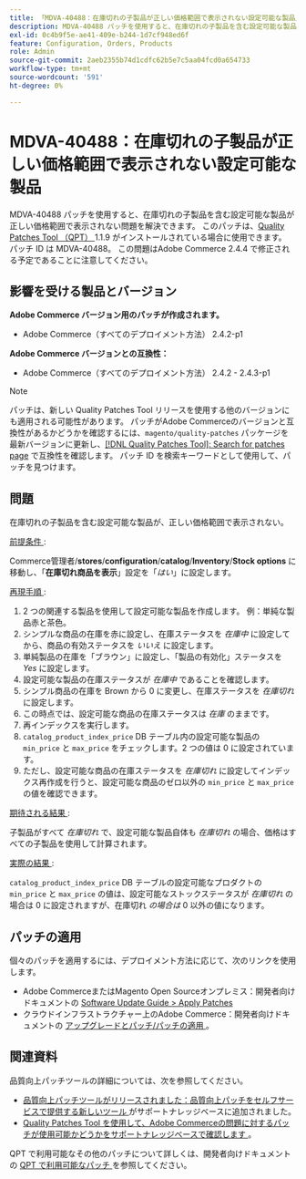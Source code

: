 ```yaml
---
title: 「MDVA-40488：在庫切れの子製品が正しい価格範囲で表示されない設定可能な製品」
description: MDVA-40488 パッチを使用すると、在庫切れの子製品を含む設定可能な製品が正しい価格範囲で表示されない問題を解決できます。 このパッチは、[Quality Patches Tool （QPT） ] （/help/announcements/adobe-commerce-announcements/magento-quality-patches-released-new-tool-to-self-serve-quality-patches.md） 1.1.9 がインストールされている場合に利用できます。 パッチ ID は MDVA-40488。 この問題はAdobe Commerce 2.4.4 で修正される予定であることに注意してください。
exl-id: 0c4b9f5e-ae41-409e-b244-1d7cf948ed6f
feature: Configuration, Orders, Products
role: Admin
source-git-commit: 2aeb2355b74d1cdfc62b5e7c5aa04fcd0a654733
workflow-type: tm+mt
source-wordcount: '591'
ht-degree: 0%

---
```


# MDVA-40488：在庫切れの子製品が正しい価格範囲で表示されない設定可能な製品

MDVA-40488 パッチを使用すると、在庫切れの子製品を含む設定可能な製品が正しい価格範囲で表示されない問題を解決できます。 このパッチは、[Quality Patches Tool （QPT） ](/help/announcements/adobe-commerce-announcements/magento-quality-patches-released-new-tool-to-self-serve-quality-patches.md)1.1.9 がインストールされている場合に使用できます。 パッチ ID は MDVA-40488。 この問題はAdobe Commerce 2.4.4 で修正される予定であることに注意してください。

## 影響を受ける製品とバージョン

**Adobe Commerce バージョン用のパッチが作成されます。**

* Adobe Commerce（すべてのデプロイメント方法） 2.4.2-p1

**Adobe Commerce バージョンとの互換性：**

* Adobe Commerce（すべてのデプロイメント方法） 2.4.2 - 2.4.3-p1

>[!NOTE]
>
>パッチは、新しい Quality Patches Tool リリースを使用する他のバージョンにも適用される可能性があります。 パッチがAdobe Commerceのバージョンと互換性があるかどうかを確認するには、`magento/quality-patches` パッケージを最新バージョンに更新し、[[!DNL Quality Patches Tool]: Search for patches page](https://experienceleague.adobe.com/tools/commerce-quality-patches/index.html?lang=ja) で互換性を確認します。 パッチ ID を検索キーワードとして使用して、パッチを見つけます。

## 問題

在庫切れの子製品を含む設定可能な製品が、正しい価格範囲で表示されない。

<u> 前提条件 </u>:

Commerce管理者/**stores**/**configuration**/**catalog**/**Inventory**/**Stock options** に移動し、「**在庫切れ商品を表示**」設定を「*はい*」に設定します。

<u> 再現手順 </u>:

1. 2 つの関連する製品を使用して設定可能な製品を作成します。 例：単純な製品赤と茶色。
1. シンプルな商品の在庫を赤に設定し、在庫ステータスを *在庫中* に設定してから、商品の有効ステータスを *いいえ* に設定します。
1. 単純製品の在庫を「ブラウン」に設定し、「製品の有効化」ステータスを *Yes* に設定します。
1. 設定可能な製品の在庫ステータスが *在庫中* であることを確認します。
1. シンプル商品の在庫を Brown から 0 に変更し、在庫ステータスを *在庫切れ* に設定します。
1. この時点では、設定可能な商品の在庫ステータスは *在庫* のままです。
1. 再インデックスを実行します。
1. `catalog_product_index_price` DB テーブル内の設定可能な製品の `min_price` と `max_price` をチェックします。2 つの値は 0 に設定されています。
1. ただし、設定可能な商品の在庫ステータスを *在庫切れ* に設定してインデックス再作成を行うと、設定可能な商品のゼロ以外の `min_price` と `max_price` の値を確認できます。

<u> 期待される結果 </u>:

子製品がすべて *在庫切れ* で、設定可能な製品自体も *在庫切れ* の場合、価格はすべての子製品を使用して計算されます。

<u> 実際の結果 </u>:

`catalog_product_index_price` DB テーブルの設定可能なプロダクトの `min_price` と `max_price` の値は、設定可能なストックステータスが *在庫切れ* の場合は 0 に設定されますが、在庫切れ *の場合は* 0 以外の値になります。

## パッチの適用

個々のパッチを適用するには、デプロイメント方法に応じて、次のリンクを使用します。

* Adobe CommerceまたはMagento Open Sourceオンプレミス：開発者向けドキュメントの [Software Update Guide > Apply Patches](https://experienceleague.adobe.com/ja/docs/commerce-operations/tools/quality-patches-tool/usage)
* クラウドインフラストラクチャー上のAdobe Commerce：開発者向けドキュメントの [ アップグレードとパッチ/パッチの適用 ](https://experienceleague.adobe.com/ja/docs/commerce-cloud-service/user-guide/develop/upgrade/apply-patches)。

## 関連資料

品質向上パッチツールの詳細については、次を参照してください。

* [ 品質向上パッチツールがリリースされました：品質向上パッチをセルフサービスで提供する新しいツール ](/help/announcements/adobe-commerce-announcements/magento-quality-patches-released-new-tool-to-self-serve-quality-patches.md) がサポートナレッジベースに追加されました。
* [Quality Patches Tool を使用して、Adobe Commerceの問題に対するパッチが使用可能かどうかをサポートナレッジベースで確認します ](/help/support-tools/patches-available-in-qpt-tool/check-patch-for-magento-issue-with-magento-quality-patches.md)。

QPT で利用可能なその他のパッチについて詳しくは、開発者向けドキュメントの [QPT で利用可能なパッチ ](https://experienceleague.adobe.com/tools/commerce-quality-patches/index.html?lang=ja) を参照してください。
